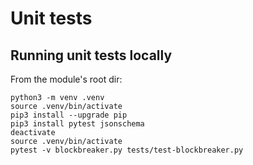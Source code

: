 # Unit tests

## Running unit tests locally
From the module's root dir:
```
python3 -m venv .venv
source .venv/bin/activate
pip3 install --upgrade pip
pip3 install pytest jsonschema
deactivate
source .venv/bin/activate
pytest -v blockbreaker.py tests/test-blockbreaker.py
```
